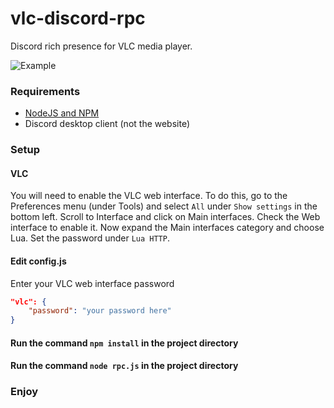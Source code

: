 # vlc-discord-rpc
Discord rich presence for VLC media player.

![Example](/example.PNG)


### Requirements

- [NodeJS and NPM](https://nodejs.org/en/)
- Discord desktop client (not the website)

### Setup

#### VLC
You will need to enable the VLC web interface. To do this, go to the Preferences menu (under Tools) and select `All` under `Show settings` in the bottom left. Scroll to Interface and click on Main interfaces. Check the Web interface to enable it. Now expand the Main interfaces category and choose Lua. Set the password under `Lua HTTP`.

#### Edit config.js
Enter your VLC web interface password
```json
"vlc": {
    "password": "your password here"
}
```

#### Run the command `npm install` in the project directory

#### Run the command `node rpc.js` in the project directory

### Enjoy
